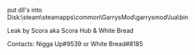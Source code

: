 put dll's into Disk:\steam\steamapps\common\GarrysMod\garrysmod\lua\bin

Leak by Scora aka Scora Hub & White Bread

Contacts: Nigga Up#9539 or White Bread#8185
